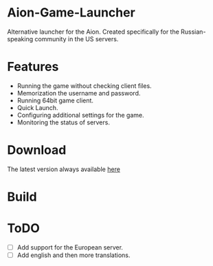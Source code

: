 Aion-Game-Launcher
==================

Alternative launcher for the Aion. Created specifically for the Russian-speaking community in the US servers. 

Features
==================
* Running the game without checking client files.
* Memorization the username and password.
* Running 64bit game client.
* Quick Launch.
* Configuring additional settings for the game.
* Monitoring the status of servers.

Download
==================
The latest version always available [here](http://sigmanor.tk/aion-game-launcher/#download)

Build
==================

ToDO
==================
- [ ] Add support for the European server.
- [ ] Add english and then more translations.